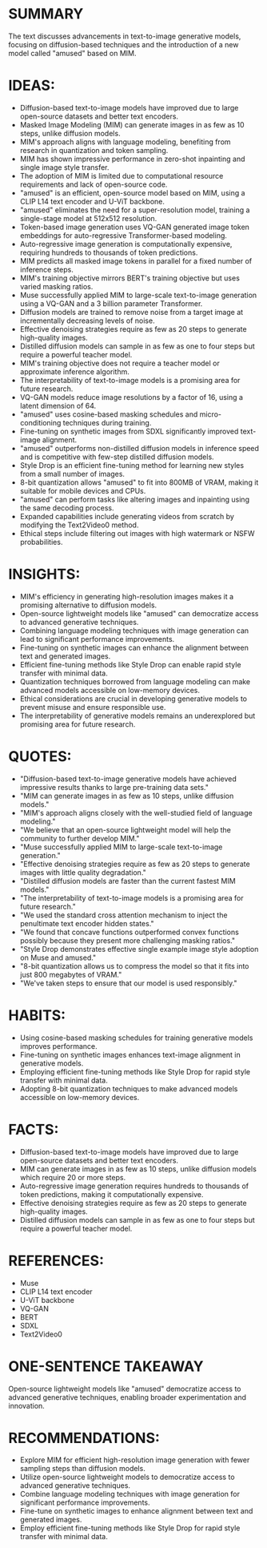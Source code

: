 # SUMMARY
The text discusses advancements in text-to-image generative models, focusing on diffusion-based techniques and the introduction of a new model called "amused" based on MIM.

# IDEAS:
- Diffusion-based text-to-image models have improved due to large open-source datasets and better text encoders.
- Masked Image Modeling (MIM) can generate images in as few as 10 steps, unlike diffusion models.
- MIM's approach aligns with language modeling, benefiting from research in quantization and token sampling.
- MIM has shown impressive performance in zero-shot inpainting and single image style transfer.
- The adoption of MIM is limited due to computational resource requirements and lack of open-source code.
- "amused" is an efficient, open-source model based on MIM, using a CLIP L14 text encoder and U-ViT backbone.
- "amused" eliminates the need for a super-resolution model, training a single-stage model at 512x512 resolution.
- Token-based image generation uses VQ-GAN generated image token embeddings for auto-regressive Transformer-based modeling.
- Auto-regressive image generation is computationally expensive, requiring hundreds to thousands of token predictions.
- MIM predicts all masked image tokens in parallel for a fixed number of inference steps.
- MIM's training objective mirrors BERT's training objective but uses varied masking ratios.
- Muse successfully applied MIM to large-scale text-to-image generation using a VQ-GAN and a 3 billion parameter Transformer.
- Diffusion models are trained to remove noise from a target image at incrementally decreasing levels of noise.
- Effective denoising strategies require as few as 20 steps to generate high-quality images.
- Distilled diffusion models can sample in as few as one to four steps but require a powerful teacher model.
- MIM's training objective does not require a teacher model or approximate inference algorithm.
- The interpretability of text-to-image models is a promising area for future research.
- VQ-GAN models reduce image resolutions by a factor of 16, using a latent dimension of 64.
- "amused" uses cosine-based masking schedules and micro-conditioning techniques during training.
- Fine-tuning on synthetic images from SDXL significantly improved text-image alignment.
- "amused" outperforms non-distilled diffusion models in inference speed and is competitive with few-step distilled diffusion models.
- Style Drop is an efficient fine-tuning method for learning new styles from a small number of images.
- 8-bit quantization allows "amused" to fit into 800MB of VRAM, making it suitable for mobile devices and CPUs.
- "amused" can perform tasks like altering images and inpainting using the same decoding process.
- Expanded capabilities include generating videos from scratch by modifying the Text2Video0 method.
- Ethical steps include filtering out images with high watermark or NSFW probabilities.

# INSIGHTS:
- MIM's efficiency in generating high-resolution images makes it a promising alternative to diffusion models.
- Open-source lightweight models like "amused" can democratize access to advanced generative techniques.
- Combining language modeling techniques with image generation can lead to significant performance improvements.
- Fine-tuning on synthetic images can enhance the alignment between text and generated images.
- Efficient fine-tuning methods like Style Drop can enable rapid style transfer with minimal data.
- Quantization techniques borrowed from language modeling can make advanced models accessible on low-memory devices.
- Ethical considerations are crucial in developing generative models to prevent misuse and ensure responsible use.
- The interpretability of generative models remains an underexplored but promising area for future research.

# QUOTES:
- "Diffusion-based text-to-image generative models have achieved impressive results thanks to large pre-training data sets."
- "MIM can generate images in as few as 10 steps, unlike diffusion models."
- "MIM's approach aligns closely with the well-studied field of language modeling."
- "We believe that an open-source lightweight model will help the community to further develop MIM."
- "Muse successfully applied MIM to large-scale text-to-image generation."
- "Effective denoising strategies require as few as 20 steps to generate images with little quality degradation."
- "Distilled diffusion models are faster than the current fastest MIM models."
- "The interpretability of text-to-image models is a promising area for future research."
- "We used the standard cross attention mechanism to inject the penultimate text encoder hidden states."
- "We found that concave functions outperformed convex functions possibly because they present more challenging masking ratios."
- "Style Drop demonstrates effective single example image style adoption on Muse and amused."
- "8-bit quantization allows us to compress the model so that it fits into just 800 megabytes of VRAM."
- "We've taken steps to ensure that our model is used responsibly."

# HABITS:
- Using cosine-based masking schedules for training generative models improves performance.
- Fine-tuning on synthetic images enhances text-image alignment in generative models.
- Employing efficient fine-tuning methods like Style Drop for rapid style transfer with minimal data.
- Adopting 8-bit quantization techniques to make advanced models accessible on low-memory devices.

# FACTS:
- Diffusion-based text-to-image models have improved due to large open-source datasets and better text encoders.
- MIM can generate images in as few as 10 steps, unlike diffusion models which require 20 or more steps.
- Auto-regressive image generation requires hundreds to thousands of token predictions, making it computationally expensive.
- Effective denoising strategies require as few as 20 steps to generate high-quality images.
- Distilled diffusion models can sample in as few as one to four steps but require a powerful teacher model.

# REFERENCES:
- Muse
- CLIP L14 text encoder
- U-ViT backbone
- VQ-GAN
- BERT
- SDXL
- Text2Video0

# ONE-SENTENCE TAKEAWAY
Open-source lightweight models like "amused" democratize access to advanced generative techniques, enabling broader experimentation and innovation.

# RECOMMENDATIONS:
- Explore MIM for efficient high-resolution image generation with fewer sampling steps than diffusion models.
- Utilize open-source lightweight models to democratize access to advanced generative techniques.
- Combine language modeling techniques with image generation for significant performance improvements.
- Fine-tune on synthetic images to enhance alignment between text and generated images.
- Employ efficient fine-tuning methods like Style Drop for rapid style transfer with minimal data.